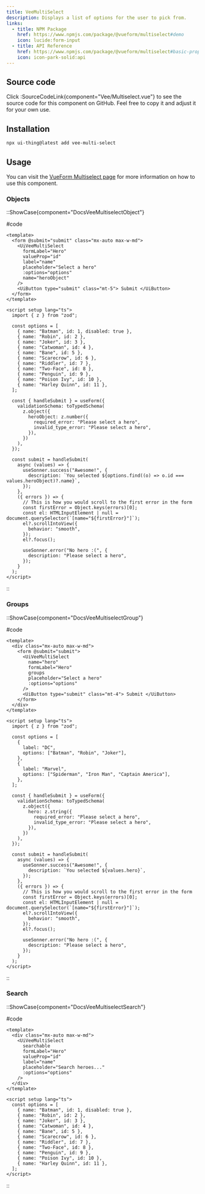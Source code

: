 ```yaml
---
title: VeeMultiSelect
description: Displays a list of options for the user to pick from.
links:
  - title: NPM Package
    href: https://www.npmjs.com/package/@vueform/multiselect#demo
    icon: lucide:form-input
  - title: API Reference
    href: https://www.npmjs.com/package/@vueform/multiselect#basic-props
    icon: icon-park-solid:api
---
```


## Source code

Click :SourceCodeLink{component="Vee/Multiselect.vue"} to see the source code for this component on GitHub. Feel free to copy it and adjust it for your own use.

## Installation

```bash
npx ui-thing@latest add vee-multi-select
```

## Usage

You can visit the [VueForm Multiselect page](https://www.npmjs.com/package/@vueform/multiselect#demo) for more information on how to use this component.

### Objects

::ShowCase{component="DocsVeeMultiselectObject"}

#code

```vue [DocsVeeMultiselectObject.vue]
<template>
  <form @submit="submit" class="mx-auto max-w-md">
    <UiVeeMultiSelect
      formLabel="Hero"
      valueProp="id"
      label="name"
      placeholder="Select a hero"
      :options="options"
      name="heroObject"
    />
    <UiButton type="submit" class="mt-5"> Submit </UiButton>
  </form>
</template>

<script setup lang="ts">
  import { z } from "zod";

  const options = [
    { name: "Batman", id: 1, disabled: true },
    { name: "Robin", id: 2 },
    { name: "Joker", id: 3 },
    { name: "Catwoman", id: 4 },
    { name: "Bane", id: 5 },
    { name: "Scarecrow", id: 6 },
    { name: "Riddler", id: 7 },
    { name: "Two-Face", id: 8 },
    { name: "Penguin", id: 9 },
    { name: "Poison Ivy", id: 10 },
    { name: "Harley Quinn", id: 11 },
  ];

  const { handleSubmit } = useForm({
    validationSchema: toTypedSchema(
      z.object({
        heroObject: z.number({
          required_error: "Please select a hero",
          invalid_type_error: "Please select a hero",
        }),
      })
    ),
  });

  const submit = handleSubmit(
    async (values) => {
      useSonner.success("Awesome!", {
        description: `You selected ${options.find((o) => o.id === values.heroObject)?.name}`,
      });
    },
    ({ errors }) => {
      // This is how you would scroll to the first error in the form
      const firstError = Object.keys(errors)[0];
      const el: HTMLInputElement | null = document.querySelector(`[name="${firstError}"]`);
      el?.scrollIntoView({
        behavior: "smooth",
      });
      el?.focus();

      useSonner.error("No hero :(", {
        description: "Please select a hero",
      });
    }
  );
</script>
```

::

### Groups

::ShowCase{component="DocsVeeMultiselectGroup"}

#code

```vue [DocsVeeMultiselectGroup.vue]
<template>
  <div class="mx-auto max-w-md">
    <form @submit="submit">
      <UiVeeMultiSelect
        name="hero"
        formLabel="Hero"
        groups
        placeholder="Select a hero"
        :options="options"
      />
      <UiButton type="submit" class="mt-4"> Submit </UiButton>
    </form>
  </div>
</template>

<script setup lang="ts">
  import { z } from "zod";

  const options = [
    {
      label: "DC",
      options: ["Batman", "Robin", "Joker"],
    },
    {
      label: "Marvel",
      options: ["Spiderman", "Iron Man", "Captain America"],
    },
  ];

  const { handleSubmit } = useForm({
    validationSchema: toTypedSchema(
      z.object({
        hero: z.string({
          required_error: "Please select a hero",
          invalid_type_error: "Please select a hero",
        }),
      })
    ),
  });

  const submit = handleSubmit(
    async (values) => {
      useSonner.success("Awesome!", {
        description: `You selected ${values.hero}`,
      });
    },
    ({ errors }) => {
      // This is how you would scroll to the first error in the form
      const firstError = Object.keys(errors)[0];
      const el: HTMLInputElement | null = document.querySelector(`[name="${firstError}"]`);
      el?.scrollIntoView({
        behavior: "smooth",
      });
      el?.focus();

      useSonner.error("No hero :(", {
        description: "Please select a hero",
      });
    }
  );
</script>
```

::

### Search

::ShowCase{component="DocsVeeMultiselectSearch"}

#code

```vue [DocsVeeMultiselectSearch.vue]
<template>
  <div class="mx-auto max-w-md">
    <UiVeeMultiSelect
      searchable
      formLabel="Hero"
      valueProp="id"
      label="name"
      placeholder="Search heroes..."
      :options="options"
    />
  </div>
</template>

<script setup lang="ts">
  const options = [
    { name: "Batman", id: 1, disabled: true },
    { name: "Robin", id: 2 },
    { name: "Joker", id: 3 },
    { name: "Catwoman", id: 4 },
    { name: "Bane", id: 5 },
    { name: "Scarecrow", id: 6 },
    { name: "Riddler", id: 7 },
    { name: "Two-Face", id: 8 },
    { name: "Penguin", id: 9 },
    { name: "Poison Ivy", id: 10 },
    { name: "Harley Quinn", id: 11 },
  ];
</script>
```

::

